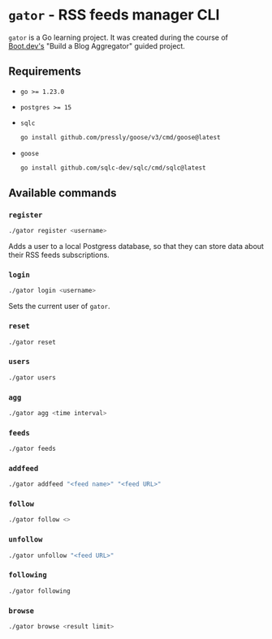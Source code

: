 # `gator` - RSS feeds manager CLI

`gator` is a Go learning project. It was created during the course of [Boot.dev's](https://boot.dev) "Build a Blog Aggregator" guided project.

## Requirements

* `go >= 1.23.0`
* `postgres >= 15`
* `sqlc`

  ```bash
  go install github.com/pressly/goose/v3/cmd/goose@latest
  ```

* `goose`

  ```bash
  go install github.com/sqlc-dev/sqlc/cmd/sqlc@latest
  ```

## Available commands

### `register`

```bash
./gator register <username>
```

Adds a user to a local Postgress database, so that they can store data about their RSS feeds subscriptions.

### `login`

```bash
./gator login <username>
```

Sets the current user of `gator`.

### `reset`

```bash
./gator reset
```

### `users`

```bash
./gator users
```

### `agg`

```bash
./gator agg <time interval>
```

### `feeds`

```bash
./gator feeds
```


### `addfeed`

```bash
./gator addfeed "<feed name>" "<feed URL>"
```


### `follow`

```bash
./gator follow <>
```


### `unfollow`

```bash
./gator unfollow "<feed URL>"
```


### `following`

```bash
./gator following
```


### `browse`

```bash
./gator browse <result limit>
```